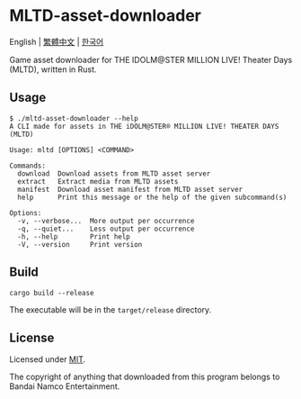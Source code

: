 # MLTD-asset-downloader

English | [繁體中文](README.zh-TW.md) | [한국어](README.ko-KR.md)

Game asset downloader for THE IDOLM@STER MILLION LIVE! Theater Days (MLTD), written in Rust.

## Usage

```console
$ ./mltd-asset-downloader --help
A CLI made for assets in THE iDOLM@STER® MILLION LIVE! THEATER DAYS (MLTD)

Usage: mltd [OPTIONS] <COMMAND>

Commands:
  download  Download assets from MLTD asset server
  extract   Extract media from MLTD assets
  manifest  Download asset manifest from MLTD asset server
  help      Print this message or the help of the given subcommand(s)

Options:
  -v, --verbose...  More output per occurrence
  -q, --quiet...    Less output per occurrence
  -h, --help        Print help
  -V, --version     Print version
```

## Build

```shell
cargo build --release
```

The executable will be in the `target/release` directory.

## License

Licensed under [MIT](LICENSE).

The copyright of anything that downloaded from this program belongs to Bandai Namco Entertainment.
